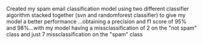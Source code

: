 Created my spam email classification model using two different classifier algorithm stacked together (svn and randomforest classifier) to give my model a better performance ...obtaining a precision and f1 score of 95% and 98%...with my model having a missclassification of 2 on the "not spam" class and just 7 missclassification on the "spam" class
